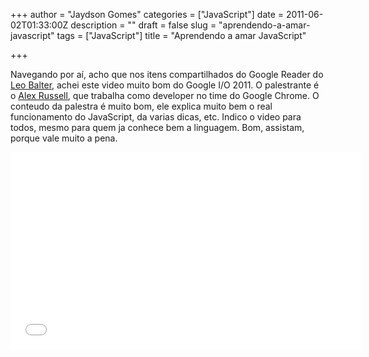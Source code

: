 +++
author = "Jaydson Gomes"
categories = ["JavaScript"]
date = 2011-06-02T01:33:00Z
description = ""
draft = false
slug = "aprendendo-a-amar-javascript"
tags = ["JavaScript"]
title = "Aprendendo a amar JavaScript"

+++

Navegando por aí, acho que nos itens compartilhados do Google Reader do [Leo Balter](http://twitter.com/leobalter), achei este video muito bom do Google I/O 2011.
O palestrante é o [Alex Russell](http://twitter.com/#!/slightlylate), que trabalha como developer no time do Google Chrome.
O conteudo da palestra é muito bom, ele explica muito bem o real funcionamento do JavaScript, da varias dicas, etc.
Indico o video para todos, mesmo para quem ja conhece bem a linguagem.
Bom, assistam, porque vale muito a pena.
  
<iframe width="560" height="315" src="//www.youtube.com/embed/seX7jYI96GE" frameborder="0" allowfullscreen></iframe>
